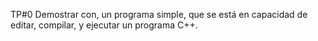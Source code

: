 TP#0
Demostrar con, un programa simple, que se está en capacidad de editar, compilar, y ejecutar un programa C++.
